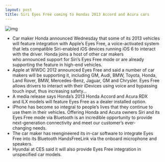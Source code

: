 ```yaml
---
layout: post
title: Siri Eyes Free coming to Hondas 2013 Accord and Acura cars
---
```

![img](http://media.idownloadblog.com/wp-content/uploads/2013/01/Honda-Acord-2013.jpg)
* Car maker Honda announced Wednesday that some of its 2013 vehicles will feature integration with Apple’s Eyes Free, a voice-activated system that lets compatible Siri-enabled iOS devices running iOS 6 to interact with the driver. Honda joins a host of other car makers who announced support for Siri’s Eyes Free mode or are already supporting the feature in high-end vehicles.
* Apple at WWDC 2012 announced Eyes Free and said a number of car makers will be supporting it, including GM, Audi, BMW, Toyota, Honda, Land Rover, BMW, Mercedes-Benz, Jaguar, GM and Chrysler. Eyes Free allows drivers to interact with their iDevices using voice and bypassing touch input, thus increasing safety…
* A media release says Honda’s 2013 Honda Accord and Acura RDX and ILX models will feature Eyes Free as a dealer installed option.
* iPhone has become so integral to people’s lives that they continue to use them in their vehicles. Offering Honda and Acura owners Siri and its Eyes Free mode via Bluetooth is an incredible opportunity to provide next-generation connectivity and meet our customer’s ever-changing needs.
* The car maker has reengineered its in-car software to integrate Eyes Free into its Bluetooth HandsFreeLink via the onboard microphone and speakers.
* Hyundai at CES said it will also provide Eyes Free integration in unspecified car models.

